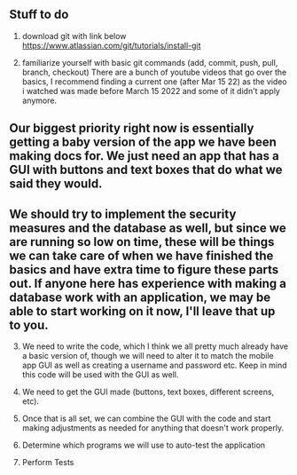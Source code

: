 ## Stuff to do

1. download git with link below
https://www.atlassian.com/git/tutorials/install-git

2. familiarize yourself with basic git commands (add, commit, push, pull, branch, checkout)
There are a bunch of youtube videos that go over the basics, I recommend finding a current one (after Mar 15 22) as the video i watched was made before March 15 2022 and some of it didn't apply anymore. 

## Our biggest priority right now is essentially getting a baby version of the app we have been making docs for. We just need an app that has a GUI with buttons and text boxes that do what we said they would.

## We should try to implement the security measures and the database as well, but since we are running so low on time, these will be things we can take care of when we have finished the basics and have extra time to figure these parts out. If anyone here has experience with making a database work with an application, we may be able to start working on it now, I'll leave that up to you. 

3. We need to write the code, which I think we all pretty much already have a basic version of, though we will need to alter it to match the mobile app GUI as well as creating a username and password etc. Keep in mind this code will be used with the GUI as well.

4. We need to get the GUI made (buttons, text boxes, different screens, etc).

5. Once that is all set, we can combine the GUI with the code and start making adjustments as needed for anything that doesn't work properly. 

6. Determine which programs we will use to auto-test the application

7. Perform Tests